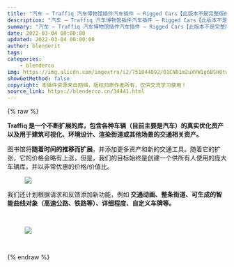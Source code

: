 ```yaml
---
title: "汽车 – Traffiq 汽车博物馆插件汽车插件 – Rigged Cars【此版本不是完整版的】"
description: "汽车 – Traffiq 汽车博物馆插件汽车插件 – Rigged Cars【此版本不是完整版的】"
summary: "汽车 – Traffiq 汽车博物馆插件汽车插件 – Rigged Cars【此版本不是完整版的】"
date: 2022-03-04 00:00:00
updated: 2022-03-04 00:00:00
author: blenderit
tags: 
categories:
    - blenderco
img: https://img.alicdn.com/imgextra/i2/751044092/O1CN01m2uXVW1g6BSH0twHI_!!751044092.png
showGetMethod: false
copyright: 本插件资源来自网络，版权归原作者所有，仅供交流学习使用！
source_link: https://blenderco.cn/34441.html
---
```


{% raw %}
<p><strong>Traffiq 是一个不断扩展的库，包含各种车辆（目前主要是汽车）的真实优化资产以及用于建筑可视化、环境设计、渲染街道或其他场景的交通相关资产。</strong></p><p>图书馆将<strong>随着时间的推移而扩展</strong>，并添加更多资产和新的交通工具。随着它的扩张，它的价格会略有上涨，但是，我们的目标始终是创建一个供所有人使用的庞大车辆库，并以非常优惠的价格/价值比。</p><figure><img src="https://public-files.gumroad.com/cqn5tzhp1vf6g8rf9cxwhxigf938">
<p class="figcaption">
</p></figure><p>我们还计划根据请求和反馈添加新功能，例如<strong> 交通动画、整条街道、可生成的智能曲线对象（高速公路、铁路等）、详细程度、自定义车牌等。</strong></p><p> </p><figure><img src="https://public-files.gumroad.com/r8lrpfi0ojoi9im8gxpcqlyopnin">
<p class="figcaption">
</p></figure><p> </p>
<div style="display: none">blenderco</div>
{% endraw %}